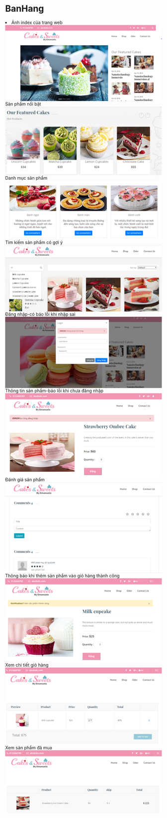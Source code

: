 # BanHang
<li>Ảnh index của trang web</li>
<img align="left" src="img_readme\Capture1.PNG">
Sản phẩm nổi bật
<img align="left" src="img_readme\Capture2.PNG">



Danh mục sản phẩm
<img align="left" src="img_readme\Capture3.PNG">



Tìm kiếm sản phẩm có gợi ý
<img align="left" src="img_readme\Capture4.PNG">



Đăng nhập-có báo lỗi khi nhập sai
<img align="left" src="img_readme\Capture5.PNG">



Thông tin sản phẩm-báo lỗi khi chưa đăng nhập
<img align="left" src="img_readme\Capture6.PNG">



Đánh giá sản phẩm
<img align="left" src="img_readme\Capture7.PNG">



Thông báo khi thêm sản phẩm vào giỏ hàng thành công
<img align="left" src="img_readme\Capture8.PNG">



Xem chi tiết giỏ hàng
<img align="left" src="img_readme\Capture9.PNG">



Xem sản phẩm đã mua
<img align="left" src="img_readme\Capture10.PNG">



